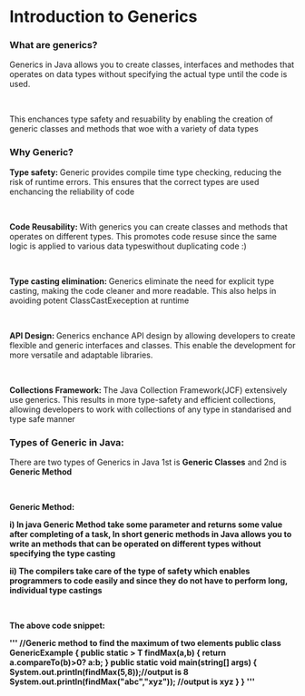 # Introduction to Generics

### What are generics?
<p>Generics in Java allows you to create classes, interfaces and methodes that operates on data types without specifying the actual type until the code is used.</p>
<br>
<p>This enchances type safety and resuability by enabling the creation of generic classes and methods that woe with a variety of data types</p>

### Why Generic?
<p><b> Type safety: </b> Generic provides compile time type checking, reducing the risk of runtime errors. This ensures that the correct types are used enchancing the reliability of code</p>
<br>
<p><b> Code Reusability: </b> With generics you can create classes and methods that operates on different types. This promotes code resuse since the same logic is applied to various data typeswithout duplicating code :)</p>
<br>
<p><b> Type casting elimination: </b>Generics eliminate the need for explicit type casting, making the code cleaner and more readable. This also helps in avoiding potent ClassCastExeception at runtime</p>
<br>
<p><b> API Design: </b>Generics enchance API design by allowing developers to create flexible and generic interfaces and classes. This enable the development for more versatile and adaptable libraries.</p>
<br>
<p><b> Collections Framework: </b>The Java Collection Framework(JCF) extensively use generics. This results in more type-safety and efficient collections, allowing developers to work with collections of any type in standarised and type safe manner</p>

### Types of Generic in Java:

<p>There are two types of Generics in Java 1st is <b>Generic Classes</b> and 2nd is <b>Generic Method</b></p>
<br>

<b><p>Generic Method:<b><p>
<p>i) In java Generic Method take some parameter and returns some value after completing of a task, In short generic methods in Java allows you to write an methods that can be operated on different types without specifying the type casting</p>
<p>ii) The compilers take care of the type of safety which enables programmers to code easily and since they do not have to perform long, individual type castings</p>
<br>

<p>The above code snippet:</p>
'''
//Generic method to find the maximum of two elements
public class GenericExample {
    public static <T extends Comparable<T>> T findMax(a,b) {
        return a.compareTo(b)>0? a:b;
    }
    public static void main(string[] args) {
        System.out.println(findMax(5,8));//output is 8
        System.out.println(findMax("abc","xyz")); //output is xyz
    }
}
'''
